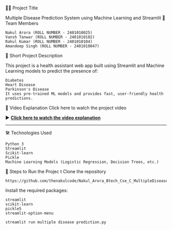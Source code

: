 🧑‍⚕️ Project Title

Multiple Disease Prediction System using Machine Learning and Streamlit
👥 Team Members

    Nakul Arora (ROLL NUMBER - 2401010025)
    Vansh Tanwar (ROLL NUMBER - 2401010102)
    Rahul Kumar (ROLL NUMBER - 2401010104)
    Amandeep Singh (ROLL NUMBER - 2401010047)  
    
📖 Short Project Description

 This project is a health assistant web app built using Streamlit and Machine Learning models to predict the presence of:

    Diabetes
    Heart Disease
    Parkinson's Disease
    It uses pre-trained ML models and provides fast, user-friendly health predictions.
    
🎥 Video Explanation Click here to watch the project video

▶️ **[Click here to watch the video explanation](https://drive.google.com/file/d/1_ROmO5MW0sT8jNrwwmROxeNnwu2l5P41/view?usp=sharing)**

---

🛠️ Technologies Used

    Python 3
    Streamlit
    Scikit-learn
    Pickle
    Machine Learning Models (Logistic Regression, Decision Trees, etc.)
    
🚀 Steps to Run the Projec t Clone the repository

    https://github.com/thenakulcode/Nakul_Arora_Btech_Cse_C_MultipleDiseasePredictor.git
Install the required packages:

    streamlit
    scikit-learn
    pickle5
    streamlit-option-menu
 
    streamlit run multiple disease prediction.py                

